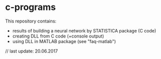 # c-programs
This repository contains:
- results of building a neural network by STATISTICA package (C code)
- creating DLL from C code (+console output)
- using DLL in MATLAB package (see "faq-matlab")

// last update: 20.06.2017
